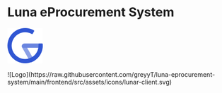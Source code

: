 # Luna eProcurement System

<p text-align="center">
  <img src="https://raw.githubusercontent.com/greyyT/luna-eprocurement-system/main/frontend/src/assets/icons/lunar-client.svg" />
</p>
![Logo](https://raw.githubusercontent.com/greyyT/luna-eprocurement-system/main/frontend/src/assets/icons/lunar-client.svg)
